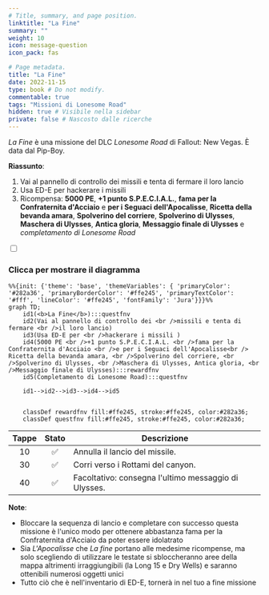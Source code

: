 ```yaml
---
# Title, summary, and page position.
linktitle: "La Fine" 
summary: ""
weight: 10
icon: message-question
icon_pack: fas

# Page metadata.
title: "La Fine"
date: 2022-11-15
type: book # Do not modify.
commentable: true
tags: "Missioni di Lonesome Road"
hidden: true # Visibile nella sidebar
private: false # Nascosto dalle ricerche
---
```


<div class="fnv">


*La Fine* è una missione del DLC *Lonesome Road* di Fallout: New Vegas. È data dal Pip-Boy.

**Riassunto**:
1. Vai al pannello di controllo dei missili e tenta di fermare il loro lancio
2. Usa ED-E per hackerare i missili 
3. Ricompensa: **5000 PE**, **+1 punto S.P.E.C.I.A.L.**, **fama per la Confraternita d'Acciaio** e **per i Seguaci dell'Apocalisse**, **Ricetta della bevanda amara**, **Spolverino del corriere**, **Spolverino di Ulysses**, **Maschera di Ulysses**, **Antica gloria**, **Messaggio finale di Ulysses** e *completamento di Lonesome Road*


<section class="chart-collapse">
<input type="checkbox" name="collapse2" id="handle2">
<h3 class="handle">
<label for="handle2">Clicca per mostrare il diagramma</label>
</h3>
<div class="content">

```mermaid
%%{init: {'theme': 'base', 'themeVariables': { 'primaryColor': '#282a36', 'primaryBorderColor': '#ffe245', 'primaryTextColor': '#fff', 'lineColor': '#ffe245', 'fontFamily': 'Jura'}}}%%
graph TD;
    id1(<b>La Fine</b>):::questfnv
    id2(Vai al pannello di controllo dei <br />missili e tenta di fermare <br />il loro lancio)
    id3(Usa ED-E per <br />hackerare i missili )
    id4(5000 PE <br />+1 punto S.P.E.C.I.A.L. <br />fama per la Confraternita d'Acciaio <br />e per i Seguaci dell'Apocalisse<br /> Ricetta della bevanda amara, <br />Spolverino del corriere, <br />Spolverino di Ulysses, <br />Maschera di Ulysses, Antica gloria, <br />Messaggio finale di Ulysses):::rewardfnv
    id5(Completamento di Lonesome Road):::questfnv
    
    id1-->id2-->id3-->id4-->id5
    
    
    classDef rewardfnv fill:#ffe245, stroke:#ffe245, color:#282a36;
    classDef questfnv fill:#ffe245, stroke:#ffe245, color:#282a36;
```

</div>
</section>

| Tappe |       Stato        | Descrizione |
|:-----:|:------------------:| ----------- |
|                           10                          | :white_check_mark: | Annulla il lancio del missile.                                                                                                                                              |
|                           30                          | :white_check_mark: | Corri verso i Rottami del canyon.                                                                                                                                           |
|                           40                          | :white_check_mark: | Facoltativo: consegna l'ultimo messaggio di Ulysses.                                                                                                                        |





**Note**:
- Bloccare la sequenza di lancio e completare con successo questa missione è l'unico modo per ottenere abbastanza fama per la Confraternita d'Acciaio da poter essere idolatrato
- Sia *L'Apocalisse* che *La fine* portano alle medesime ricompense, ma solo scegliendo di utilizzare le testate si sbloccheranno aree della mappa altrimenti irraggiungibili (la Long 15 e Dry Wells) e saranno ottenibili numerosi oggetti unici
- Tutto ciò che è nell'inventario di ED-E, tornerà in nel tuo a fine missione


</div>


